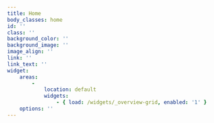```yaml
---
title: Home
body_classes: home
id: ''
class: ''
background_color: ''
background_image: ''
image_align: ''
link: ''
link_text: ''
widget:
    areas:
        -
            location: default
            widgets:
                - { load: /widgets/_overview-grid, enabled: '1' }
    options: ''
---
```



